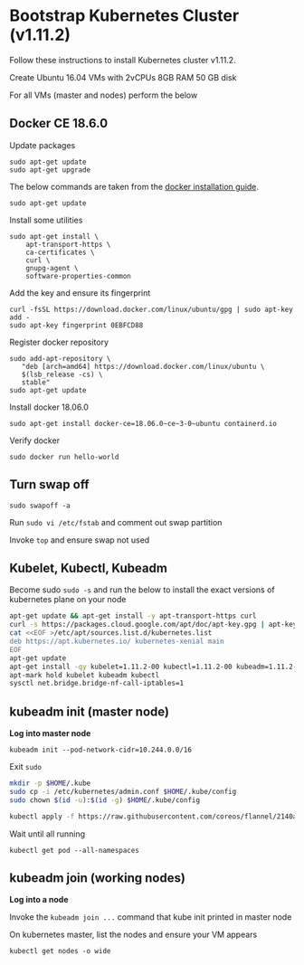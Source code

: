 # Bootstrap Kubernetes Cluster (v1.11.2)
Follow these instructions to install Kubernetes cluster v1.11.2.

Create Ubuntu 16.04 VMs with 2vCPUs 8GB RAM 50 GB disk

For all VMs (master and nodes) perform the below

## Docker CE 18.6.0
Update packages

```
sudo apt-get update
sudo apt-get upgrade
```
The below commands are taken from the [docker installation guide](https://docs.docker.com/install/linux/docker-ce/ubuntu/).

```
sudo apt-get update
```

Install some utilities
```
sudo apt-get install \
    apt-transport-https \
    ca-certificates \
    curl \
    gnupg-agent \
    software-properties-common
```

Add the key and ensure its fingerprint
```
curl -fsSL https://download.docker.com/linux/ubuntu/gpg | sudo apt-key add -
sudo apt-key fingerprint 0EBFCD88
```

Register docker repository
```
sudo add-apt-repository \
   "deb [arch=amd64] https://download.docker.com/linux/ubuntu \
   $(lsb_release -cs) \
   stable"
sudo apt-get update
```

Install docker 18.06.0
```
sudo apt-get install docker-ce=18.06.0~ce~3-0~ubuntu containerd.io
```

Verify docker
```
sudo docker run hello-world
```

## Turn swap off

```
sudo swapoff -a
```

Run `sudo vi /etc/fstab` and comment out swap partition

Invoke `top` and ensure swap not used


## Kubelet, Kubectl, Kubeadm
Become sudo `sudo -s` and run the below to install the exact versions of kubernetes plane on your node

```bash
apt-get update && apt-get install -y apt-transport-https curl
curl -s https://packages.cloud.google.com/apt/doc/apt-key.gpg | apt-key add -
cat <<EOF >/etc/apt/sources.list.d/kubernetes.list
deb https://apt.kubernetes.io/ kubernetes-xenial main
EOF
apt-get update
apt-get install -qy kubelet=1.11.2-00 kubectl=1.11.2-00 kubeadm=1.11.2-00 kubernetes-cni=0.6.0-00
apt-mark hold kubelet kubeadm kubectl
sysctl net.bridge.bridge-nf-call-iptables=1
```

## kubeadm init (master node)

**Log into master node**

```
kubeadm init --pod-network-cidr=10.244.0.0/16
```

Exit `sudo`

```bash
mkdir -p $HOME/.kube
sudo cp -i /etc/kubernetes/admin.conf $HOME/.kube/config
sudo chown $(id -u):$(id -g) $HOME/.kube/config
```

```bash
kubectl apply -f https://raw.githubusercontent.com/coreos/flannel/2140ac876ef134e0ed5af15c65e414cf26827915/Documentation/kube-flannel.yml
```

Wait until all running
```
kubectl get pod --all-namespaces
```

## kubeadm join (working nodes)

**Log into a node**

Invoke the `kubeadm join ...` command that kube init printed in master node

On kubernetes master, list the nodes and ensure your VM appears
```
kubectl get nodes -o wide
```
